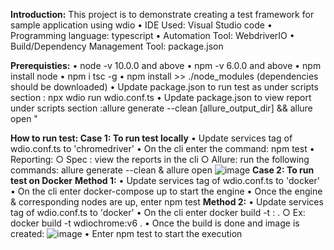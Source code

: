 **Introduction:**
This project is to demonstrate creating a test framework for sample application using wdio
	• IDE Used: Visual Studio code
	• Programming language: typescript
	• Automation Tool: WebdriverIO
	• Build/Dependency Management Tool: package.json

**Prerequisties:**
	• node -v 10.0.0 and above
	• npm -v 6.0.0 and above
	• npm install node
	• npm i tsc -g
	• npm install >> ./node_modules (dependencies should be downloaded)
	• Update package.json to run test as under scripts section : npx wdio run wdio.conf.ts
	• Update package.json to view report under scripts section :allure generate --clean [allure_output_dir] && allure open "


**How to run test:
Case 1: To run test locally**
	• Update services tag of wdio.conf.ts to 'chromedriver'
	• On the cli enter the command: npm test
	• Reporting:
		○ Spec : view the reports in the cli
		○ Allure: run the following commands: allure generate --clean & allure open
		![image](https://user-images.githubusercontent.com/83858835/118402770-0a07f300-b689-11eb-8e27-e1c1e56952e7.png)
**Case 2: To run test on Docker**
**Method 1:**
	• Update services tag of wdio.conf.ts to 'docker'
	• On the cli enter docker-compose up to start the engine
	• Once the engine & corresponding nodes are up, enter npm test
**Method 2:**
	• Update services tag of wdio.conf.ts to 'docker'
	• On the cli enter docker build -t <Name>:<version> .
		○ Ex: docker build -t wdiochrome:v6 .
	• Once the build is done and image is created:
		![image](https://user-images.githubusercontent.com/83858835/118402777-168c4b80-b689-11eb-8d25-806d1e8b320a.png)
	• Enter npm test to start the execution
